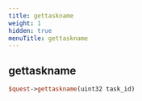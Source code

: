 ```yaml
---
title: gettaskname
weight: 1
hidden: true
menuTitle: gettaskname
---
```

## gettaskname
```perl
$quest->gettaskname(uint32 task_id)
```